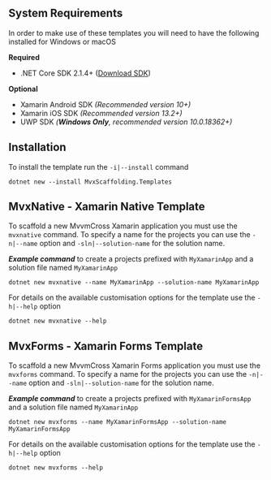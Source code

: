 ## System Requirements

In order to make use of these templates you will need to have the following installed for Windows or macOS

__Required__

- .NET Core SDK 2.1.4+ ([Download SDK](https://www.microsoft.com/net/download))

 __Optional__ 

- Xamarin Android SDK _(Recommended version 10+)_
- Xamarin iOS SDK _(Recommended version 13.2+)_
- UWP SDK _(**Windows Only**, recommended version 10.0.18362+)_

## Installation

To install the template run the `-i|--install` command

```text
dotnet new --install MvxScaffolding.Templates
```
## MvxNative - Xamarin Native Template

To scaffold a new MvvmCross Xamarin application you must use the `mvxnative` command. To specify a name for the projects you can use the `-n|--name` option and `-sln|--solution-name` for the solution name.

___Example command___ to create a projects prefixed with `MyXamarinApp` and a solution file named `MyXamarinApp`

```text
dotnet new mvxnative --name MyXamarinApp --solution-name MyXamarinApp
```

For details on the available customisation options for the template use the `-h|--help` option

```text
dotnet new mvxnative --help
```

## MvxForms - Xamarin Forms Template

To scaffold a new MvvmCross Xamarin Forms application you must use the `mvxforms` command. To specify a name for the projects you can use the `-n|--name` option and `-sln|--solution-name` for the solution name.

___Example command___ to create a projects prefixed with `MyXamarinFormsApp` and a solution file named `MyXamarinApp`

```text
dotnet new mvxforms --name MyXamarinFormsApp --solution-name MyXamarinFormsApp
```

For details on the available customisation options for the template use the `-h|--help` option

```text
dotnet new mvxforms --help
```
